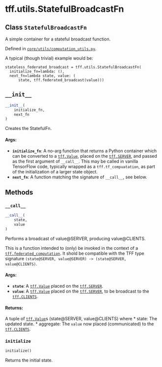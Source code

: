 <div itemscope itemtype="http://developers.google.com/ReferenceObject">
<meta itemprop="name" content="tff.utils.StatefulBroadcastFn" />
<meta itemprop="path" content="Stable" />
<meta itemprop="property" content="__call__"/>
<meta itemprop="property" content="__init__"/>
<meta itemprop="property" content="initialize"/>
</div>

# tff.utils.StatefulBroadcastFn

## Class `StatefulBroadcastFn`

A simple container for a stateful broadcast function.

Defined in
[`core/utils/computation_utils.py`](http://github.com/tensorflow/federated/tree/master/tensorflow_federated/python/core/utils/computation_utils.py).

<!-- Placeholder for "Used in" -->

A typical (though trivial) example would be:

```
stateless_federated_broadcast = tff.utils.StatefulBroadcastFn(
  initialize_fn=lambda: (),
  next_fn=lambda state, value: (
      state, tff.federated_broadcast(value)))
```

<h2 id="__init__"><code>__init__</code></h2>

```python
__init__(
    initialize_fn,
    next_fn
)
```

Creates the StatefulFn.

#### Args:

*   <b>`initialize_fn`</b>: A no-arg function that returns a Python container
    which can be converted to a
    <a href="../../tff/Value.md"><code>tff.Value</code></a>, placed on the
    <a href="../../tff.md#SERVER"><code>tff.SERVER</code></a>, and passed as the
    first argument of `__call__`. This may be called in vanilla TensorFlow code,
    typically wrapped as a `tff.tf_compuatation`, as part of the initialization
    of a larger state object.
*   <b>`next_fn`</b>: A function matching the signature of `__call__`, see
    below.

## Methods

<h3 id="__call__"><code>__call__</code></h3>

```python
__call__(
    state,
    value
)
```

Performs a broadcast of value@SERVER, producing value@CLIENTS.

This is a function intended to (only) be invoked in the context of a
<a href="../../tff/federated_computation.md"><code>tff.federated_computation</code></a>.
It shold be compatible with the TFF type signature `(state@SERVER, value@SERVER)
-> (state@SERVER, value@CLIENTS)`.

#### Args:

*   <b>`state`</b>: A <a href="../../tff/Value.md"><code>tff.Value</code></a>
    placed on the <a href="../../tff.md#SERVER"><code>tff.SERVER</code></a>.
*   <b>`value`</b>: A <a href="../../tff/Value.md"><code>tff.Value</code></a>
    placed on the <a href="../../tff.md#SERVER"><code>tff.SERVER</code></a>, to
    be broadcast to the
    <a href="../../tff.md#CLIENTS"><code>tff.CLIENTS</code></a>.

#### Returns:

A tuple of <a href="../../tff/Value.md"><code>tff.Value</code></a>s
(state@SERVER, value@CLIENTS) where * state: The updated state. * aggregate: The
`value` now placed (communicated) to the
<a href="../../tff.md#CLIENTS"><code>tff.CLIENTS</code></a>.

<h3 id="initialize"><code>initialize</code></h3>

```python
initialize()
```

Returns the initial state.

